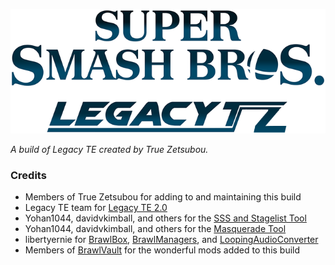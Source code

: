 ![Legacy TZ logo](https://github.com/truezetsu/legacy-tz/raw/master/logo.png)

*A build of Legacy TE created by True Zetsubou.*

### Credits
- Members of True Zetsubou for adding to and maintaining this build
- Legacy TE team for [Legacy TE 2.0](http://www.smashbroslegacy.com/legacy-te.html)
- Yohan1044, davidvkimball, and others for the [SSS and Stagelist Tool](https://modulous.net/mod/1660/Yohan%27s%20SSS%20and%20Stagelist%20Tool)
- Yohan1044, davidvkimball, and others for the [Masquerade Tool](https://modulous.net/mod/1614/Legacy%20TE%20Masquerade%20Tool)
- libertyernie for [BrawlBox](https://github.com/libertyernie/brawltools), [BrawlManagers](https://github.com/libertyernie/BrawlManagers), and [LoopingAudioConverter](https://github.com/libertyernie/LoopingAudioConverter)
- Members of [BrawlVault](http://forums.kc-mm.com/Gallery/BrawlView.php) for the wonderful mods added to this build
